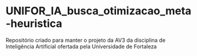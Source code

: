 # UNIFOR_IA_busca_otimizacao_meta-heuristica
Repositório criado para manter o projeto da AV3 da disciplina de Inteligência Artificial ofertada pela Universidade de Fortaleza
